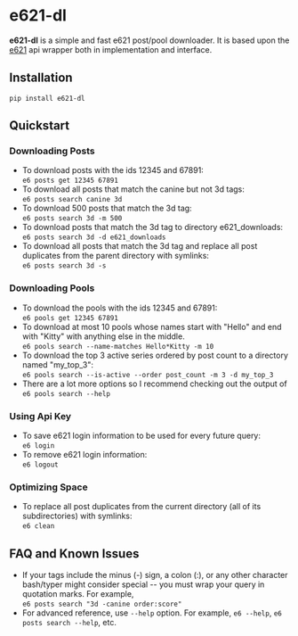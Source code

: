 # e621-dl
**e621-dl** is a simple and fast e621 post/pool downloader. It is based upon the [e621](https://github.com/PatriotRossii/e621-py) api wrapper both in implementation and interface.

## Installation
`pip install e621-dl`

## Quickstart
### Downloading Posts
* To download posts with the ids 12345 and 67891:  
`e6 posts get 12345 67891`  
* To download all posts that match the canine but not 3d tags:  
`e6 posts search canine 3d`  
* To download 500 posts that match the 3d tag:  
`e6 posts search 3d -m 500`  
* To download posts that match the 3d tag to directory e621_downloads:  
`e6 posts search 3d -d e621_downloads`
* To download all posts that match the 3d tag and replace all post duplicates from the parent directory with symlinks:  
`e6 posts search 3d -s`  

### Downloading Pools
* To download the pools with the ids 12345 and 67891:  
`e6 pools get 12345 67891`
* To download at most 10 pools whose names start with "Hello" and end with "Kitty" with anything else in the middle.  
`e6 pools search --name-matches Hello*Kitty -m 10`
* To download the top 3 active series ordered by post count to a directory named "my_top_3":  
`e6 pools search --is-active --order post_count -m 3 -d my_top_3` 
* There are a lot more options so I recommend checking out the output of `e6 pools search --help`
### Using Api Key
* To save e621 login information to be used for every future query:  
`e6 login`
* To remove e621 login information:  
`e6 logout`

### Optimizing Space
* To replace all post duplicates from the current directory (all of its subdirectories) with symlinks:  
`e6 clean`

## FAQ and Known Issues
* If your tags include the minus (-) sign, a colon (:), or any other character bash/typer might consider special -- you must wrap your query in quotation marks. For example,  
`e6 posts search "3d -canine order:score"`
* For advanced reference, use `--help` option. For example, `e6 --help`, `e6 posts search --help`, etc.